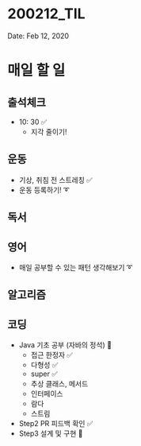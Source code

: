 # 200212_TIL

Date: Feb 12, 2020

# **매일 할 일**

## **출석체크**

- 10: 30 ✅
    - 지각 줄이기!

## **운동**

- 기상, 취침 전 스트레칭 ✅
- 운동 등록하기! ➰

## **독서**

## **영어**

- 매일 공부할 수 있는 패턴 생각해보기 ➰

## **알고리즘**

## **코딩**

- Java 기초 공부 (자바의 정석) 🔺
    - 접근 한정자 ✅
    - 다형성 ✅
    - super ✅
    - 추상 클래스, 메서드
    - 인터페이스
    - 람다
    - 스트림
- Step2 PR 피드백 확인 ✅
- Step3 설계 및 구현 🔺